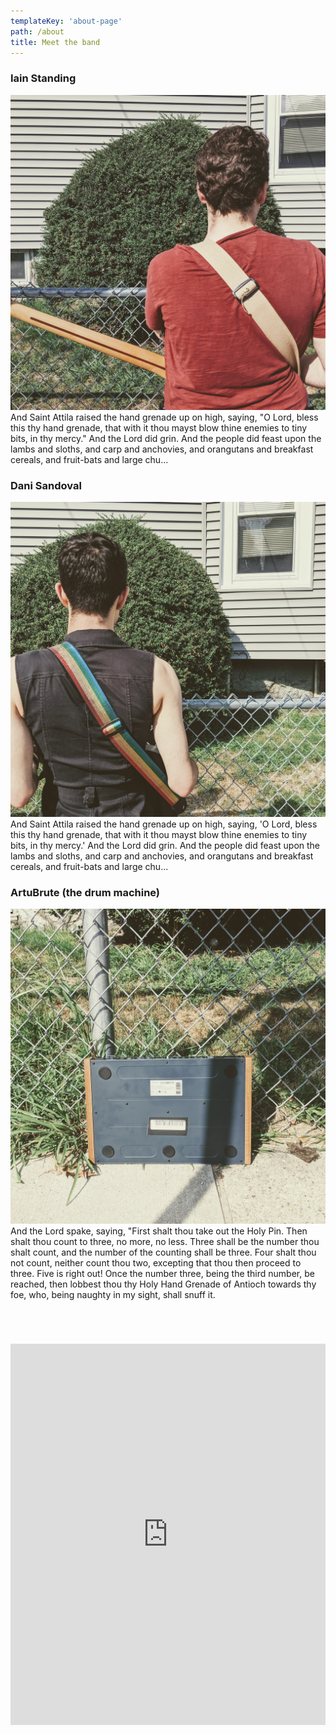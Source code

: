 ```yaml
---
templateKey: 'about-page'
path: /about
title: Meet the band
---
```

### Iain Standing
![A bassist's backside](../../../static/img/iain.jpg)
And Saint Attila raised the hand grenade up on high, saying, "O Lord, bless this thy hand grenade, that with it thou mayst blow thine enemies to tiny bits, in thy mercy." And the Lord did grin. And the people did feast upon the lambs and sloths, and carp and anchovies, and orangutans and breakfast cereals, and fruit-bats and large chu...

### Dani Sandoval
![A guitarist's backside](../../../static/img/dani.jpg)
And Saint Attila raised the hand grenade up on high, saying, 'O Lord, bless this thy hand grenade, that with it thou mayst blow thine enemies to tiny bits, in thy mercy.' And the Lord did grin. And the people did feast upon the lambs and sloths, and carp and anchovies, and orangutans and breakfast cereals, and fruit-bats and large chu...

### ArtuBrute (the drum machine)
![A drummachine's backside](../../../static/img/artubrute.jpg)
And the Lord spake, saying, "First shalt thou take out the Holy Pin. Then shalt thou count to three, no more, no less. Three shall be the number thou shalt count, and the number of the counting shall be three. Four shalt thou not count, neither count thou two, excepting that thou then proceed to three. Five is right out! Once the number three, being the third number, be reached, then lobbest thou thy Holy Hand Grenade of Antioch towards thy foe, who, being naughty in my sight, shall snuff it.

<div style="width:100%;height:0;padding-top:56px;padding-bottom:110%;position:relative;clear:both;"><iframe src="https://giphy.com/embed/YT7Z1bYpPhfi2ELpud" width="100%" height="100%" style="position:absolute" frameBorder="0" class="giphy-embed" allowFullScreen></iframe></div>